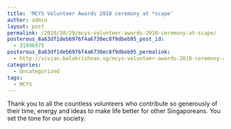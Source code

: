 ```yaml
---
title: 'MCYS Volunteer Awards 2010 ceremony at *scape'
author: admin
layout: post
permalink: /2010/10/29/mcys-volunteer-awards-2010-ceremony-at-scape/
posterous_8a63df1deb6976f4a6730ec8f9dbeb95_post_id:
  - 31896975
posterous_8a63df1deb6976f4a6730ec8f9dbeb95_permalink:
  - http://vivian.balakrishnan.sg/mcys-volunteer-awards-2010-ceremony-at-scape
categories:
  - Uncategorized
tags:
  - MCYS
---
```

<p>Thank you to all the countless volunteers who contribute so generously of their time, energy and ideas to make life better for other Singaporeans. You set the tone for our society.</p>
